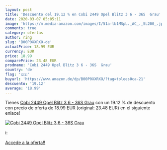 ```yaml
---
layout: post
title: 'Descuento del 19.12 % en Cobi 2449 Opel Blitz 3 6 - 36S  Grau'
date: 2020-03-07 05:05:11
image: 'https://m.media-amazon.com/images/I/51a-lb1MSpL._AC_._SL200_.jpg'
comments: true
category: ofertas
author: ring
slug: 'B00P0XXRXO-de'
actualPrice: 18.99 EUR
currency: EUR
price: 18.99
comparePrice: 23.48 EUR
prodname: 'Cobi 2449 Opel Blitz 3 6 - 36S  Grau'
country: 'de'
flag: '🇩🇪'
buyurl: 'https://www.amazon.de/dp/B00P0XXRXO/?tag=tolees0ca-21'
descuento: '19.12'
average: '18.99'
---
```


Tienes [Cobi 2449 Opel Blitz 3 6 - 36S  Grau](https://www.amazon.de/dp/B00P0XXRXO/?tag=tolees0ca-21) con un 19.12 % de descuento con precio de oferta de 18.99 EUR (original: 23.48 EUR) en el siguiente enlace!

[![Cobi 2449 Opel Blitz 3 6 - 36S  Grau](https://m.media-amazon.com/images/I/51a-lb1MSpL._AC_._SL200_.jpg)](https://www.amazon.de/dp/B00P0XXRXO/?tag=tolees0ca-21)

ℹ️:


[Accede a la oferta!!](https://www.amazon.de/dp/B00P0XXRXO/?tag=tolees0ca-21)
